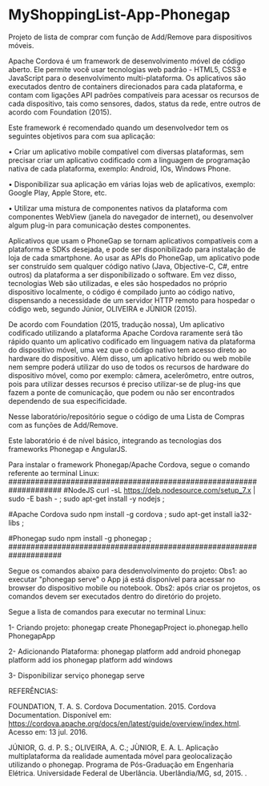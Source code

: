 # MyShoppingList-App-Phonegap
Projeto de lista de comprar com função de Add/Remove para dispositivos móveis.

Apache Cordova é um framework de desenvolvimento móvel de código aberto. Ele permite você usar tecnologias web padrão - HTML5, CSS3 e JavaScript para o desenvolvimento multi-plataforma. Os aplicativos são executados dentro de containers direcionados para cada plataforma, e contam com ligações API padrões compatíveis para acessar os recursos de cada dispositivo, tais como sensores, dados, status da rede, entre outros de acordo com Foundation (2015).

Este framework é recomendado quando um desenvolvedor tem os seguintes objetivos para com sua aplicação:

• Criar um aplicativo mobile compatível com diversas plataformas, sem precisar criar um
aplicativo codificado com a linguagem de programação nativa de cada plataforma, exemplo: Android, IOs, Windows Phone.

• Disponibilizar sua aplicação em várias lojas web de aplicativos, exemplo: Google Play, Apple Store, etc.

• Utilizar uma mistura de componentes nativos da plataforma com componentes WebView (janela do navegador de internet), ou desenvolver algum plug-in para comunicação destes componentes.

Aplicativos que usam o PhoneGap se tornam aplicativos compatíveis com a plataforma e SDKs desejada, e pode ser disponibilizado para instalação de loja de cada smartphone. Ao usar as APIs do PhoneGap, um aplicativo pode ser construído sem qualquer código nativo (Java, Objective-C, C#, entre outros) da plataforma a ser disponibilizado o software. Em vez disso, tecnologias Web são utilizadas, e eles são hospedados no próprio dispositivo localmente, o código é compilado junto ao código nativo, dispensando a necessidade de um servidor HTTP remoto para hospedar o código web, segundo Júnior, OLIVEIRA e JÙNIOR (2015).


De acordo com Foundation (2015, tradução nossa), Um aplicativo codificado utilizando a plataforma Apache Cordova raramente será tão rápido quanto um aplicativo codificado em linguagem nativa da plataforma do dispositivo móvel, uma vez que o código nativo tem acesso direto ao hardware do dispositivo. Além disso, um aplicativo híbrido ou web mobile nem sempre poderá utilizar do uso de todos os recursos de hardware do dispositivo móvel, como por exemplo: câmera, acelerômetro, entre outros, pois para utilizar desses recursos é preciso utilizar-se de plug-ins que fazem a ponte de comunicação, que podem ou não ser encontrados dependendo de sua especificidade.

Nesse laboratório/repositório segue o código de uma Lista de Compras com as funções de Add/Remove.

Este laboratório é de nível básico, integrando as tecnologias dos frameworks Phonegap e AngularJS.

Para instalar o framework Phonegap/Apache Cordova, segue o comando referente ao terminal Linux:
####################################################################
#NodeJS
curl -sL https://deb.nodesource.com/setup_7.x | sudo -E bash - ;
sudo apt-get install -y nodejs ;

#Apache Cordova
sudo npm install -g cordova ;
sudo apt-get install ia32-libs ;

#Phonegap
sudo npm install -g phonegap ;
####################################################################

Segue os comandos abaixo para desdenvolvimento do projeto:
Obs1: ao executar "phonegap serve" o App já está disponível para acessar no browser do dispositivo mobile ou notebook.
Obs2: após criar os projetos, os comandos devem ser executados dentro do diretório do projeto.

Segue a lista de comandos para executar no terminal Linux:

1- Criando projeto:
phonegap create PhonegapProject io.phonegap.hello PhonegapApp

2- Adicionando Plataforma:
phonegap platform add android
phonegap platform add ios
phonegap platform add windows

3- Disponibilizar serviço
phonegap serve


REFERÊNCIAS:

FOUNDATION, T. A. S. Cordova Documentation. 2015. Cordova Documentation. Disponível em: <https://cordova.apache.org/docs/en/latest/guide/overview/index.html>. Acesso em: 13 jul. 2016.


JÚNIOR, G. d. P. S.; OLIVEIRA, A. C.; JÙNIOR, E. A. L. Aplicação multiplataforma da realidade aumentada móvel para geolocalização utilizando o phonegap. Programa de Pós-Graduação em Engenharia Elétrica. Universidade Federal de Uberlância. Uberlândia/MG, sd, 2015. .

